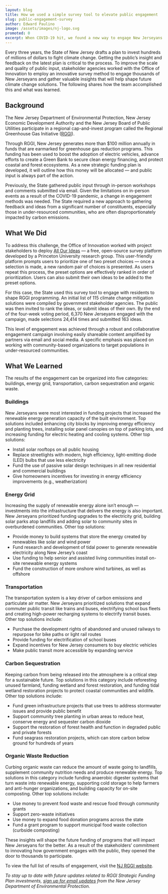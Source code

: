```yaml
---
layout: blog
title: How we used a simple survey tool to elevate public engagement
slug: public-engagement-survey
author: Edward Paulino
image: /assets/images/nj-logo.svg
promoted: 0
excerpt: When COVID-19 hit, we found a new way to engage New Jerseyans and bring out their best ideas for how to invest millions of dollars in reducing greenhouse gases.
---
```


Every three years, the State of New Jersey drafts a plan to invest hundreds of millions of dollars to fight climate change. Getting the public’s insight and feedback on the latest plan is critical to the process. To improve the scale and quality of public input, stakeholder agencies worked with the Office of Innovation to employ an innovative survey method to engage thousands of New Jerseyans and gather valuable insights that will help shape future climate change solutions. The following shares how the team accomplished this and what was learned.

## Background

The New Jersey Department of Environmental Protection, New Jersey Economic Development Authority and the New Jersey Board of Public Utilities participate in a regional cap-and-invest program called the Regional Greenhouse Gas Initiative ([RGGI](https://www.rggi.org/)).

Through RGGI, New Jersey generates more than $100 million annually in funds that are earmarked for greenhouse gas reduction programs. This funding has been used to boost the adoption of electric vehicles, advance efforts to create a Green Bank to secure clean energy financing, and protect coastal and forest ecosystems. As a new strategic funding plan is developed, it will outline how this money will be allocated — and public input is always part of the action.

Previously, the State gathered public input through in-person workshops and comments submitted via email. Given the limitations on in-person events as a result of the COVID-19 pandemic, a change in engagement methods was needed. The State required a new approach to gathering feedback and ideas from a significant number of constituents, especially those in under-resourced communities, who are often disproportionately impacted by carbon emissions.

## What We Did

To address this challenge, the Office of Innovation worked with project stakeholders to deploy [All Our Ideas](https://www.allourideas.org/) — a free, open-source survey platform developed by a Princeton University research group. This user-friendly platform prompts users to prioritize one of two preset choices — once a selection is made, a new random pair of choices is presented. As users repeat this process, the preset options are effectively ranked in order of prioritization. Users can also submit their own ideas to be added to the preset options.

For this case, the State used this survey tool to engage with residents to shape RGGI programming. An initial list of 115 climate change mitigation solutions were compiled by government stakeholder agencies. The public was then invited to rank the ideas, or submit ideas of their own. By the end of the four-week voting period, 6,370 New Jerseyans engaged with the campaign, made selections 24,414 times and submitted 163 ideas.

This level of engagement was achieved through a robust and collaborative engagement campaign involving easily shareable content amplified by partners via email and social media. A specific emphasis was placed on working with community-based organizations to target populations in under-resourced communities.

## What We Learned

The results of the engagement can be organized into five categories: buildings, energy grid, transportation, carbon sequestration and organic waste.

### Buildings

New Jerseyans were most interested in funding projects that increased the renewable energy generation capacity of the built environment. Top solutions included enhancing city blocks by improving energy efficiency and planting trees, installing solar panel canopies on top of parking lots, and increasing funding for electric heating and cooling systems. Other top solutions:

- Install solar rooftops on all public housing
- Replace streetlights with modern, high efficiency, light-emitting diode (LED) bulbs that use less electricity
- Fund the use of passive solar design techniques in all new residential and commercial buildings
- Give homeowners incentives for investing in energy efficiency improvements (e.g., weatherization)

### Energy Grid

Increasing the supply of renewable energy alone isn’t enough — investments into the infrastructure that delivers the energy is also important. New Jerseyans prioritized funding upgrades to the electricity grid, building solar parks atop landfills and adding solar to community sites in overburdened communities. Other top solutions:

- Provide money to build systems that store the energy created by renewables like solar and wind power
- Fund research and development of tidal power to generate renewable electricity along New Jersey’s coast
- Use funding to help senior and assisted living communities install on-site renewable energy systems
- Fund the construction of more onshore wind turbines, as well as offshore

### Transportation

The transportation system is a key driver of carbon emissions and particulate air matter. New Jerseyans prioritized solutions that expand commuter public transit like trains and buses, electrifying school bus fleets and creating high-power recharging systems to electrify transit buses. Other top solutions include:

- Purchase the development rights of abandoned and unused railways to repurpose for bike paths or light rail routes
- Provide funding for electrification of school buses
- Expand incentives for New Jersey consumers to buy electric vehicles
- Make public transit more accessible by expanding service

### Carbon Sequestration

Keeping carbon from being released into the atmosphere is a critical step for a sustainable future. Top solutions in this category include reforesting unused farmland, funding wetland and forest restoration, and funding tidal wetland restoration projects to protect coastal communities and wildlife. Other top solutions include:

- Fund green infrastructure projects that use trees to address stormwater issues and provide public benefit
- Support community tree planting in urban areas to reduce heat, conserve energy and sequester carbon dioxide
- Support the restoration of forest health and function in degraded public and private forests
- Fund seagrass restoration projects, which can store carbon below ground for hundreds of years

### Organic Waste Reduction

Curbing organic waste can reduce the amount of waste going to landfills, supplement community nutrition needs and produce renewable energy. Top solutions in this category include funding anaerobic digester systems that turn waste into renewable energy, supporting cold storage to help farmers and anti-hunger organizations, and building capacity for on-site composting. Other top solutions include:

- Use money to prevent food waste and rescue food through community grants
- Support zero-waste initiatives
- Use money to expand food donation programs across the state
- Fund a grant program to support municipal food waste collection (curbside composting)

These insights will shape the future funding of programs that will impact New Jerseyans for the better. As a result of the stakeholders’ commitment to innovating how government engages with the public, they opened the door to thousands to participate.

To view the full list of results of engagement, visit the [NJ RGGI website](https://www.nj.gov/rggi/docs/rggi-aoi-results.pdf).

_To stay up to date with future updates related to RGGI Strategic Funding Plan investments, [sign up for email updates](https://www.nj.gov/rggi/index.html#signup) from the New Jersey Department of Environmental Protection._
